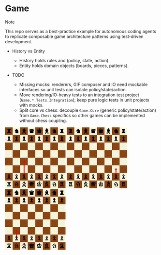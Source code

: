 # Game

> [!NOTE]
> This repo serves as a best-practice example for autonomous coding agents to replicate composable game architecture patterns using test-driven development.

- History vs Entity  
  - History holds rules and (policy, state, action).  
  - Entity holds domain objects (boards, pieces, patterns).  

- TODO  
  - Missing mocks: renderers, GIF composer and IO need mockable interfaces so unit tests can isolate policy/state/action.  
  - Move rendering/IO-heavy tests to an integration test project (`Game.*.Tests.Integration`); keep pure logic tests in unit projects with mocks.  
  - Split core vs chess: decouple `Game.Core` (generic policy/state/action) from `Game.Chess` specifics so other games can be implemented without chess coupling.  

<p>
  <img src="TestResultsReference/Game.Chess.Renders/RenderActionsTimeline_Turns32Seed1234PieceNone_MatchesRef.gif">
  <img src="TestResultsReference/Game.Chess.Renders/RenderActionsTimeline_Turns32Seed2345PieceNone_MatchesRef.gif">
  <img src="TestResultsReference/Game.Chess.Renders/RenderActionsTimeline_Turns32Seed3456PieceNone_MatchesRef.gif">
</p>
